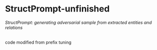 # StructPrompt-unfinished

###### StructPrompt: generating adversarial sample from extracted entities and relations

code modified from prefix tuning
